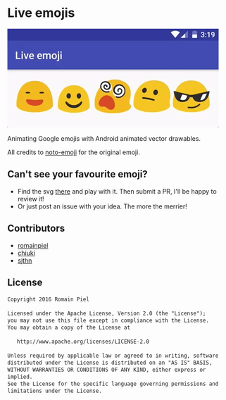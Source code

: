 # Live emojis

![](image.gif)

Animating Google emojis with Android animated vector drawables.

All credits to [noto-emoji](https://github.com/googlei18n/noto-emoji) for the original emoji.

## Can't see your favourite emoji?

- Find the svg [there](https://github.com/googlei18n/noto-emoji) and play with it. Then submit a PR, I'll be happy to review it!
- Or just post an issue with your idea. The more the merrier!

## Contributors

- [romainpiel](https://github.com/RomainPiel)
- [chiuki](https://github.com/chiuki)
- [sjthn](https://github.com/sjthn)

## License
```
Copyright 2016 Romain Piel

Licensed under the Apache License, Version 2.0 (the "License");
you may not use this file except in compliance with the License.
You may obtain a copy of the License at

   http://www.apache.org/licenses/LICENSE-2.0

Unless required by applicable law or agreed to in writing, software
distributed under the License is distributed on an "AS IS" BASIS,
WITHOUT WARRANTIES OR CONDITIONS OF ANY KIND, either express or implied.
See the License for the specific language governing permissions and
limitations under the License.
